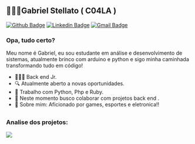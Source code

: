 
## 👨🏻‍💻Gabriel Stellato ( C04LA )

[![Github Badge](https://camo.githubusercontent.com/2c474eebc0b579426e4725a3c709dd9567b376e338c60d630bb268d977b7fb19/68747470733a2f2f696d672e736869656c64732e696f2f62616467652f2d4769746875622d3030303f7374796c653d666c61742d737175617265266c6f676f3d476974687562266c6f676f436f6c6f723d7768697465266c696e6b3d68747470733a2f2f6769746875622e636f6d2f6476646e6f74666f756e64)](https://github.com/C04LA)  [![Linkedin Badge](https://camo.githubusercontent.com/bcc835f89077daa2ecf5d7eefd1d1c1a3a3db99f380559a5f67d56b05875b44a/68747470733a2f2f696d672e736869656c64732e696f2f62616467652f2d4c696e6b6564496e2d626c75653f7374796c653d666c61742d737175617265266c6f676f3d4c696e6b6564696e266c6f676f436f6c6f723d7768697465266c696e6b3d68747470733a2f2f7777772e6c696e6b6564696e2e636f6d2f696e2f64617669642d73616e746f732d6134383230343162322f)](https://www.linkedin.com/in/gabriel-stellato-132664153/)  [![Gmail Badge](https://camo.githubusercontent.com/fe4b580102f0dab012cdf5cadceb57952b51dab20403f8ebd04f71a501565a1f/68747470733a2f2f696d672e736869656c64732e696f2f62616467652f2d476d61696c2d6331343433383f7374796c653d666c61742d737175617265266c6f676f3d476d61696c266c6f676f436f6c6f723d7768697465266c696e6b3d6d61696c746f3a636f6e7461746f2e64766473616e746f7340676d61696c2e636f6d)](mailto:gabrielstellato120@gmail.com) 


### [](https://github.com/C04LA#opa-tudo-certo)Opa, tudo certo?

Meu nome é Gabriel, eu sou estudante em análise e desenvolvimento de sistemas, atualmente brinco com arduino e python e sigo minha caminhada transformando tudo em código!

-   👨🏻‍💻 Back end Jr.
-   🔍  Atualmente aberto a novas oportunidades.
-   📰  Trabalho com Python, Php e Ruby.
-   📡  Neste momento busco colaborar com projetos back end .
-   💬  Sobre mim: Aficionado por games, esportes e eletronica!!
##
### Analise dos projetos:
<!-- Top Language Dashboard -->
<a href="https://github.com/C04LA">
<img align="center" src="https://github-readme-stats.vercel.app/api/top-langs/?username=C04LA&theme=merko" />
</a>
